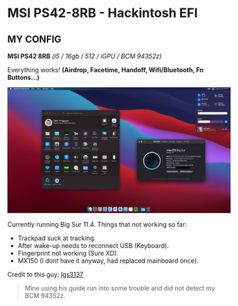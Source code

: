 # MSI PS42-8RB - Hackintosh EFI

## MY CONFIG

**MSI PS42 8RB** *(i5 / 16gb / 512 / iGPU / BCM 94352z)*

Everything works! **(Airdrop, Facetime, Handoff, Wifi/Bluetooth, Fn Buttons...)**

![image](https://github.com/minhtringuyennn/MSI-PS42-8RB-Hackintosh/blob/main/Images/Big%20Sur%2011.4.png "Big Sur 11.4")

Currently running Big Sur 11.4. Things that not working so far: 
+ Trackpad suck at tracking.
+ After wake-up needs to reconnect USB (Keyboard).
+ Fingerprint not working (Sure XD).
+ MX150 (I dont have it anyway, had replaced mainboard once).

Credit to this guy: [lgs3137](https://github.com/lgs3137/MR_S1-macOS)
>Mine using his guide run into some trouble and did not detect my BCM 94352z.
